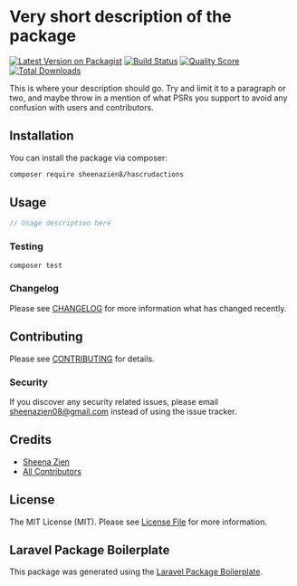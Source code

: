 # Very short description of the package

[![Latest Version on Packagist](https://img.shields.io/packagist/v/sheenazien8/hascrudactions.svg?style=flat-square)](https://packagist.org/packages/sheenazien8/hascrudactions)
[![Build Status](https://img.shields.io/travis/sheenazien8/hascrudactions/master.svg?style=flat-square)](https://travis-ci.org/sheenazien8/hascrudactions)
[![Quality Score](https://img.shields.io/scrutinizer/g/sheenazien8/hascrudactions.svg?style=flat-square)](https://scrutinizer-ci.com/g/sheenazien8/hascrudactions)
[![Total Downloads](https://img.shields.io/packagist/dt/sheenazien8/hascrudactions.svg?style=flat-square)](https://packagist.org/packages/sheenazien8/hascrudactions)

This is where your description should go. Try and limit it to a paragraph or two, and maybe throw in a mention of what PSRs you support to avoid any confusion with users and contributors.

## Installation

You can install the package via composer:

```bash
composer require sheenazien8/hascrudactions
```

## Usage

``` php
// Usage description here
```

### Testing

``` bash
composer test
```

### Changelog

Please see [CHANGELOG](CHANGELOG.md) for more information what has changed recently.

## Contributing

Please see [CONTRIBUTING](CONTRIBUTING.md) for details.

### Security

If you discover any security related issues, please email sheenazien08@gmail.com instead of using the issue tracker.

## Credits

- [Sheena Zien](https://github.com/sheenazien8)
- [All Contributors](../../contributors)

## License

The MIT License (MIT). Please see [License File](LICENSE.md) for more information.

## Laravel Package Boilerplate

This package was generated using the [Laravel Package Boilerplate](https://laravelpackageboilerplate.com).